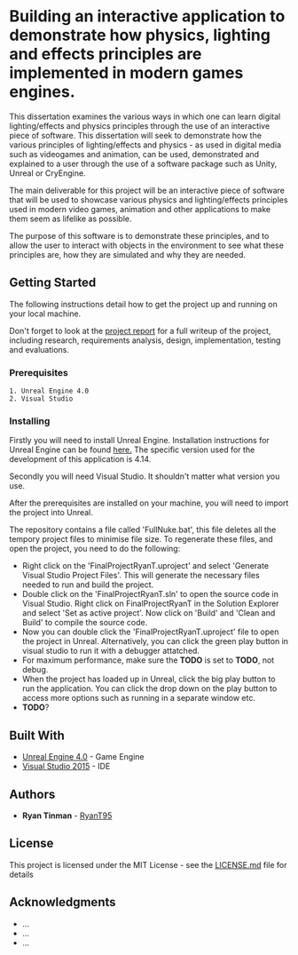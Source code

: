 # Building an interactive application to demonstrate how physics, lighting and effects principles are implemented in modern games engines.

This dissertation examines the various ways in which one can learn digital lighting/effects and physics principles through the use of an interactive piece of software. This dissertation will seek to demonstrate how the various principles of lighting/effects and physics - as used in digital media such as videogames and animation, can be used, demonstrated and explained to a user through the use of a software package such as Unity, Unreal or CryEngine.

The main deliverable for this project will be an interactive piece of software that will be used to showcase various physics and lighting/effects principles used in modern video games, animation and other applications to make them seem as lifelike as possible. 

The purpose of this software is to demonstrate these principles, and to allow the user to interact with objects in the environment to see what these principles are, how they are simulated and why they are needed.

## Getting Started

The following instructions detail how to get the project up and running on your local machine.

Don't forget to look at the [project report](https://github.com/RyanT95/Physics-and-Lighting-Final-Project/blob/master/Report/Project%20Report.pdf) for a full writeup of the project, including research, requirements analysis, design, implementation, testing and evaluations.

### Prerequisites

```
1. Unreal Engine 4.0
2. Visual Studio
```

### Installing

Firstly you will need to install Unreal Engine.
Installation instructions for Unreal Engine can be found [here.](https://docs.unrealengine.com/en-US/GettingStarted/Installation)
The specific version used for the development of this application is 4.14.

Secondly you will need Visual Studio.
It shouldn't matter what version you use.

After the prerequisites are installed on your machine, you will need to import the project into Unreal.

The repository contains a file called 'FullNuke.bat', this file deletes all the tempory project files to minimise file size. To regenerate these files, and open the project, you need to do the following:
* Right click on the 'FinalProjectRyanT.uproject' and select 'Generate Visual Studio Project Files'. This will generate the necessary files needed to run and build the project.
* Double click on the 'FinalProjectRyanT.sln' to open the source code in Visual Studio. Right click on FinalProjectRyanT in the Solution Explorer and select 'Set as active project'. Now click on 'Build' and 'Clean and Build' to compile the source code.
* Now you can double click the 'FinalProjectRyanT.uproject' file to open the project in Unreal. Alternatively, you can click the green play button in visual studio to run it with a debugger attatched.
* For maximum performance, make sure the **TODO** is set to **TODO**, not debug.
* When the project has loaded up in Unreal, click the big play button to run the application. You can click the drop down on the play button to access more options such as running in a separate window etc.
* **TODO**?

## Built With

* [Unreal Engine 4.0](https://www.unrealengine.com/en-US/what-is-unreal-engine-4) - Game Engine
* [Visual Studio 2015](https://msdn.microsoft.com/en-us/library/e2h7fzkw.aspx) - IDE

## Authors

* **Ryan Tinman** - [RyanT95](https://github.com/RyanT95)

## License

This project is licensed under the MIT License - see the [LICENSE.md](LICENSE.md) file for details

## Acknowledgments

* ...
* ...
* ...